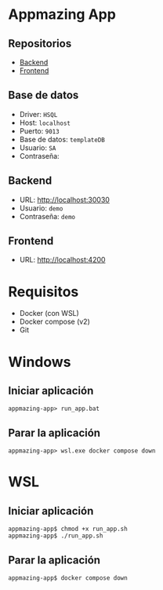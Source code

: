# Appmazing App
## Repositorios
* [Backend](https://github.com/CampusDual/appmazing-back)
* [Frontend](https://github.com/CampusDual/appmazing-front)
## Base de datos
* Driver: `HSQL`
* Host: `localhost`
* Puerto: `9013`
* Base de datos: `templateDB`
* Usuario: `SA`
* Contraseña: ` `
## Backend
* URL: [http://localhost:30030](http://localhost:30030)
* Usuario: `demo`
* Contraseña: `demo`
## Frontend
* URL: [http://localhost:4200](http://localhost:4200)

# Requisitos
* Docker (con WSL)
* Docker compose (v2)
* Git

# Windows
## Iniciar aplicación
```
appmazing-app> run_app.bat
```
## Parar la aplicación 
```
appmazing-app> wsl.exe docker compose down
```

# WSL
## Iniciar aplicación
```
appmazing-app$ chmod +x run_app.sh
appmazing-app$ ./run_app.sh
```
## Parar la aplicación
```
appmazing-app$ docker compose down
```

